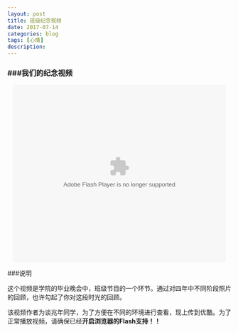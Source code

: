 ```yaml
---
layout: post
title: 班级纪念视频
date: 2017-07-14
categories: blog
tags: [心情]
description: 
---
```

<h3>###我们的纪念视频</h3>

<center>
    <embed src='http://player.youku.com/player.php/sid/XMjg5MjA3ODQ1Mg==/v.swf' allowFullScreen='true' quality='high' width='480' height='400' align='middle' allowScriptAccess='always' type='application/x-shockwave-flash'></embed>
</center>

###说明

这个视频是学院的毕业晚会中，班级节目的一个环节。通过对四年中不同阶段照片的回顾，也许勾起了你对这段时光的回顾。

该视频作者为谈兆年同学，为了方便在不同的环境进行查看，现上传到优酷。为了正常播放视频，请确保已经<b>开启浏览器的Flash支持！！</b>